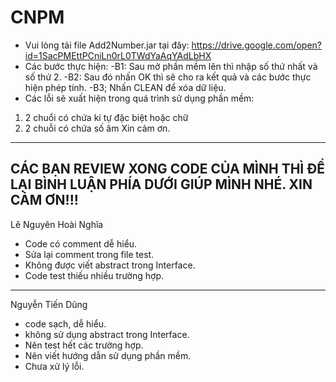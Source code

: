 # CNPM

+ Vui lòng tải file Add2Number.jar tại đây: https://drive.google.com/open?id=1SacPMEttPCniLn0rL0TWdYaAqYAdLbHX
+ Các bước thực hiện:
  -B1: Sau mở phần mềm lên thì nhập số thứ nhất và số thứ 2.
  -B2: Sau đó nhấn OK thì sẽ cho ra kết quả và các bước thực hiện phép tính.
  -B3; Nhấn CLEAN để xóa dữ liệu.
 + Các lỗi sẽ xuất hiện trong quá trình sử dụng phần mềm:
  1. 2 chuổi có chứa kí tự đặc biệt hoặc chữ
  2. 2 chuỗi có chứa số âm
 Xin cảm ơn.
 
 
 ---------------------------------------
 CÁC BẠN REVIEW XONG CODE CỦA MÌNH THÌ ĐỂ LẠI BÌNH LUẬN PHÍA DƯỚI GIÚP MÌNH NHÉ. XIN CẢM ƠN!!!
 ---------------------------------------
 
 Lê Nguyên Hoài Nghĩa
 - Code có comment dễ hiểu.
 - Sửa lại comment trong file test.
 - Không được viết abstract trong Interface.
 - Code test thiếu nhiều trường hợp.
 
---------------------------------------
 Nguyễn Tiến Dũng
 - code sạch, dễ hiểu.
 - không sử dụng abstract trong Interface.
 - Nên test hết các trường hợp.
 - Nên viết hướng dẫn sử dụng phần mềm.
 - Chưa xử lý lỗi.

